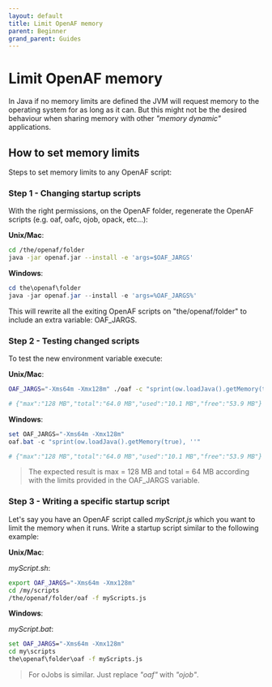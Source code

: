 ```yaml
---
layout: default
title: Limit OpenAF memory
parent: Beginner
grand_parent: Guides
---
```


# Limit OpenAF memory

In Java if no memory limits are defined the JVM will request memory to the operating system for as long as it can. But this might not be the desired behaviour when sharing memory with other _"memory dynamic"_ applications.

## How to set memory limits

Steps to set memory limits to any OpenAF script:

### Step 1 - Changing startup scripts

With the right permissions, on the OpenAF folder, regenerate the OpenAF scripts (e.g. oaf, oafc, ojob, opack, etc...):

__Unix/Mac__:

````bash
cd /the/openaf/folder
java -jar openaf.jar --install -e 'args=$OAF_JARGS'
````

__Windows__:

````powershell
cd the\openaf\folder
java -jar openaf.jar --install -e 'args=%OAF_JARGS%'
````

This will rewrite all the exiting OpenAF scripts on "the/openaf/folder" to include an extra variable: OAF_JARGS.

### Step 2 - Testing changed scripts

To test the new environment variable execute:

__Unix/Mac__:

````bash
OAF_JARGS="-Xms64m -Xmx128m" ./oaf -c "sprint(ow.loadJava().getMemory(true), '')"

# {"max":"128 MB","total":"64.0 MB","used":"10.1 MB","free":"53.9 MB"}
````

__Windows__:

````powershell
set OAF_JARGS="-Xms64m -Xmx128m" 
oaf.bat -c "sprint(ow.loadJava().getMemory(true), ''"

# {"max":"128 MB","total":"64.0 MB","used":"10.1 MB","free":"53.9 MB"}
````

> The expected result is max = 128 MB and total = 64 MB according with the limits provided in the OAF_JARGS variable.

### Step 3 - Writing a specific startup script

Let's say you have an OpenAF script called _myScript.js_ which you want to limit the memory when it runs. Write a startup script similar to the following example:

__Unix/Mac__:

*myScript.sh*:
````bash
export OAF_JARGS="-Xms64m -Xmx128m"
cd /my/scripts
/the/openaf/folder/oaf -f myScripts.js
````

__Windows__:

*myScript.bat*:
````bat
set OAF_JARGS="-Xms64m -Xmx128m"
cd my\scripts
the\openaf\folder\oaf -f myScripts.js
````

> For oJobs is similar. Just replace _"oaf"_ with _"ojob"_.